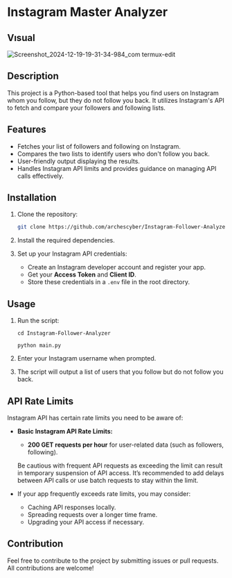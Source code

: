 # Instagram Master Analyzer

## Vısual 

![Screenshot_2024-12-19-19-31-34-984_com termux-edit](https://github.com/user-attachments/assets/57d54de4-244c-4153-879d-a99e27e84a50)


## Description

This project is a Python-based tool that helps you find users on Instagram whom you follow, but they do not follow you back. It utilizes Instagram's API to fetch and compare your followers and following lists.

## Features

- Fetches your list of followers and following on Instagram.
- Compares the two lists to identify users who don't follow you back.
- User-friendly output displaying the results.
- Handles Instagram API limits and provides guidance on managing API calls effectively.

## Installation

1. Clone the repository:

   ```bash
   git clone https://github.com/archescyber/Instagram-Follower-Analyzer
   ```

2. Install the required dependencies.

3. Set up your Instagram API credentials:
   - Create an Instagram developer account and register your app.
   - Get your **Access Token** and **Client ID**.
   - Store these credentials in a `.env` file in the root directory.

## Usage

1. Run the script:

   ```
   cd Instagram-Follower-Analyzer
   ```
   ```
   python main.py
   ```

3. Enter your Instagram username when prompted.

4. The script will output a list of users that you follow but do not follow you back.

## API Rate Limits

Instagram API has certain rate limits you need to be aware of:

- **Basic Instagram API Rate Limits:**
  - **200 GET requests per hour** for user-related data (such as followers, following).

  Be cautious with frequent API requests as exceeding the limit can result in temporary suspension of API access. It’s recommended to add delays between API calls or use batch requests to stay within the limit.

- If your app frequently exceeds rate limits, you may consider:
  - Caching API responses locally.
  - Spreading requests over a longer time frame.
  - Upgrading your API access if necessary.

## Contribution

Feel free to contribute to the project by submitting issues or pull requests. All contributions are welcome!   

